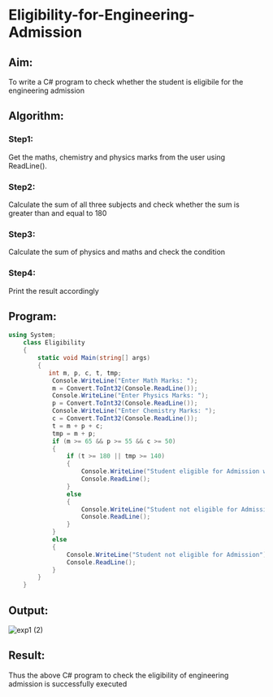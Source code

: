 # Eligibility-for-Engineering-Admission
## Aim:
To write a C# program to check whether the student is eligibile for the engineering admission

## Algorithm:
### Step1: 
Get the maths, chemistry and physics marks from the user using ReadLine().

### Step2: 
Calculate the sum of all three subjects and check whether the sum is greater than and equal to 180

### Step3:
Calculate the sum of physics and maths and check the condition

### Step4:
Print the result accordingly

## Program:
```cs
using System;
    class Eligibility
    {
        static void Main(string[] args)
        {
           int m, p, c, t, tmp;
            Console.WriteLine("Enter Math Marks: ");
            m = Convert.ToInt32(Console.ReadLine());
            Console.WriteLine("Enter Physics Marks: ");
            p = Convert.ToInt32(Console.ReadLine());
            Console.WriteLine("Enter Chemistry Marks: ");
            c = Convert.ToInt32(Console.ReadLine());
            t = m + p + c;
            tmp = m + p;
            if (m >= 65 && p >= 55 && c >= 50)
            {
                if (t >= 180 || tmp >= 140)
                {
                    Console.WriteLine("Student eligible for Admission with {0} marks in total and {1} in Math and Physics", t, tmp);
                    Console.ReadLine();
                }
                else
                {
                    Console.WriteLine("Student not eligible for Admission");
                    Console.ReadLine();
                }
            }
            else
            {
                Console.WriteLine("Student not eligible for Admission");
                Console.ReadLine();
            }
        }
    }


```
## Output:
![exp1 (2)](https://github.com/user-attachments/assets/0430a20d-0b16-4e19-964a-daea09f65971)

## Result:
Thus the above C# program to check the eligibility of engineering admission is successfully executed

